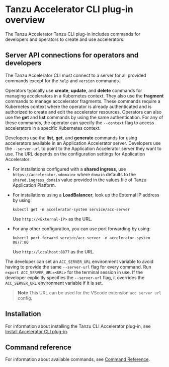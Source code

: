 # Tanzu Accelerator CLI plug-in overview

The Tanzu Accelerator Tanzu CLI plug-in includes commands for developers and operators to
create and use accelerators.

## <a id="server-api-connections"></a>Server API connections for operators and developers

The Tanzu Accelerator CLI must connect to a server for all provided commands except for the
`help` and `version` commands.

Operators typically use **create**, **update**, and **delete** commands for managing accelerators in a Kubernetes context.
They also use the **fragment** commands to manage acccelerator fragments.
These commands require a Kubernetes context where the operator is already authenticated and is authorized to create and edit the accelerator resources.
Operators can also use the **get** and **list** commands by using the same authentication.
For any of these commands, the operator can specify the `--context` flag to access accelerators in a specific Kubernetes context.

Developers use the **list**, **get**, and **generate** commands for using accelerators
available in an Application Accelerator server.
Developers use the `--server-url` to point to the Application Accelerator server they want to use.
The URL depends on the configuration settings for Application Accelerator:

- For installations configured with a **shared ingress**, use `https://accelerator.<domain>` where `domain` defaults to the `shared.ingress_domain` value provided in the values file of Tanzu Application Platform.
- For installations using a **LoadBalancer**, look up the External IP address by using:

    ```
    kubectl get -n accelerator-system service/acc-server
    ```

    Use `http://<External-IP>` as the URL.

- For any other configuration, you can use port forwarding by using:

    ```
    kubectl port-forward service/acc-server -n accelerator-system 8877:80
    ```

    Use `http://localhost:8877` as the URL.

The developer can set an `ACC_SERVER_URL` environment variable to avoid having to provide the same `--server-url` flag for every command.
Run `export ACC_SERVER_URL=<URL>` for the terminal session in use.
If the developer explicitly specifies the `--server-url` flag, it overrides the `ACC_SERVER_URL` environment variable if it is set.

>**Note** This URL can be used for the VScode extension `acc server url` config.

## <a id="installation"></a>Installation

For information about installing the Tanzu CLI Accelerator plug-in, see [Install Accelerator CLI plug-in](install-accelerator-cli.md).

## <a id='command-reference'></a>Command reference

For information about available commands, see [Command Reference](command-reference/tanzu_accelerator.md).
